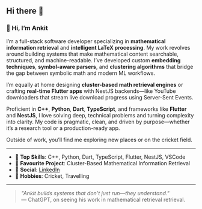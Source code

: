 ## Hi there 👋

### 👋 Hi, I’m Ankit

I’m a full-stack software developer specializing in **mathematical information retrieval** and **intelligent LaTeX processing**. My work revolves around building systems that make mathematical content searchable, structured, and machine-readable. I’ve developed custom **embedding techniques**, **symbol-aware parsers**, and **clustering algorithms** that bridge the gap between symbolic math and modern ML workflows.

I’m equally at home designing **cluster-based math retrieval engines** or crafting **real-time Flutter apps** with NestJS backends—like YouTube downloaders that stream live download progress using Server-Sent Events.

Proficient in **C++**, **Python**, **Dart**, **TypeScript**, and frameworks like **Flutter** and **NestJS**, I love solving deep, technical problems and turning complexity into clarity. My code is pragmatic, clean, and driven by purpose—whether it’s a research tool or a production-ready app.

Outside of work, you’ll find me exploring new places or on the cricket field.

---

- 🔧 **Top Skills**: C++, Python, Dart, TypeScript, Flutter, NestJS, VSCode  
- 🚀 **Favourite Project**: Cluster-Based Mathematical Information Retrieval  
- 🔗 **Social**: [LinkedIn](https://www.linkedin.com/in/ankit59)  
- 🎯 **Hobbies**: Cricket, Travelling

---

> _"Ankit builds systems that don’t just run—they understand."_  
> — ChatGPT, on seeing his work in mathematical retrieval retrieval.

